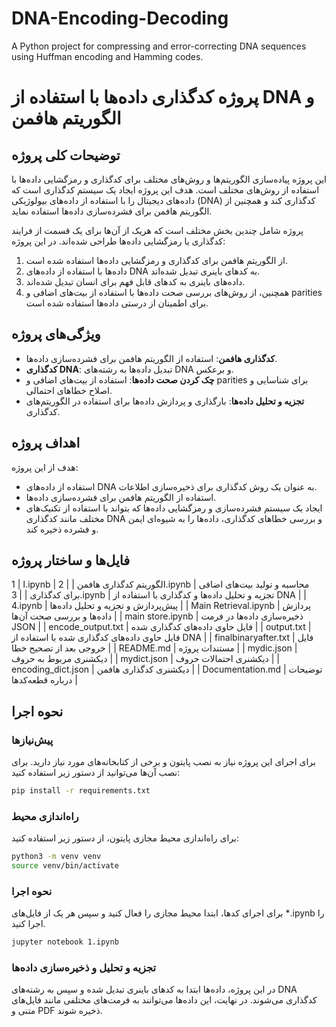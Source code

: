 # DNA-Encoding-Decoding
 A Python project for compressing and error-correcting DNA sequences using Huffman encoding and Hamming codes.

# پروژه کدگذاری داده‌ها با استفاده از DNA و الگوریتم هافمن

## توضیحات کلی پروژه
این پروژه پیاده‌سازی الگوریتم‌ها و روش‌های مختلف برای کدگذاری و رمزگشایی داده‌ها با استفاده از روش‌های مختلف است. هدف این پروژه ایجاد یک سیستم کدگذاری است که داده‌های دیجیتال را با استفاده از داده‌های بیولوژیکی (DNA) کدگذاری کند و همچنین از الگوریتم هافمن برای فشرده‌سازی داده‌ها استفاده نماید.

پروژه شامل چندین بخش مختلف است که هریک از آن‌ها برای یک قسمت از فرایند کدگذاری یا رمزگشایی داده‌ها طراحی شده‌اند. در این پروژه:
1. از الگوریتم هافمن برای کدگذاری و رمزگشایی داده‌ها استفاده شده است.
2. داده‌ها با استفاده از داده‌های DNA به کدهای باینری تبدیل شده‌اند.
3. داده‌های باینری به کدهای قابل فهم برای انسان تبدیل شده‌اند.
4. همچنین، از روش‌های بررسی صحت داده‌ها با استفاده از بیت‌های اضافی و parities برای اطمینان از درستی داده‌ها استفاده شده است.

## ویژگی‌های پروژه
- **کدگذاری هافمن**: استفاده از الگوریتم هافمن برای فشرده‌سازی داده‌ها.
- **کدگذاری DNA**: تبدیل داده‌ها به رشته‌های DNA و برعکس.
- **چک کردن صحت داده‌ها**: استفاده از بیت‌های اضافی و parities برای شناسایی و اصلاح خطاهای احتمالی.
- **تجزیه و تحلیل داده‌ها**: بارگذاری و پردازش داده‌ها برای استفاده در الگوریتم‌های کدگذاری.

## اهداف پروژه
هدف از این پروژه:
- استفاده از داده‌های DNA به عنوان یک روش کدگذاری برای ذخیره‌سازی اطلاعات.
- استفاده از الگوریتم هافمن برای فشرده‌سازی داده‌ها.
- ایجاد یک سیستم فشرده‌سازی و رمزگشایی داده‌ها که بتواند با استفاده از تکنیک‌های مختلف مانند کدگذاری DNA و بررسی خطاهای کدگذاری، داده‌ها را به شیوه‌ای ایمن و فشرده ذخیره کند.

## فایل‌ها و ساختار پروژه
ا
| 1.ipynb                     | الگوریتم کدگذاری هافمن                                  |
| 2.ipynb                     | محاسبه و تولید بیت‌های اضافی برای کدگذاری                 |
| 3.ipynb                     | تجزیه و تحلیل داده‌ها و کدگذاری با استفاده از DNA         |
| 4.ipynb                     | پیش‌پردازش و تجزیه و تحلیل داده‌ها                        |
| Main Retrieval.ipynb        | پردازش داده‌ها و بررسی صحت آن‌ها                          |
| main store.ipynb            | ذخیره‌سازی داده‌ها در فرمت JSON                          |
| encode_output.txt           | فایل حاوی داده‌های کدگذاری شده                           |
| output.txt                  | فایل حاوی داده‌های کدگذاری شده با استفاده از DNA          |
| finalbinaryafter.txt        | فایل خروجی بعد از تصحیح خطا                              |
| README.md                   | مستندات پروژه                                            |
| mydic.json                  | دیکشنری مربوط به حروف                                    |
| mydict.json                 | دیکشنری احتمالات حروف                                    |
| encoding_dict.json          | دیکشنری کدگذاری هافمن                                    |
| Documentation.md            | توضیحات درباره قطعه‌کدها                                 |
## نحوه اجرا

### پیش‌نیازها
برای اجرای این پروژه نیاز به نصب پایتون و برخی از کتابخانه‌های مورد نیاز دارید. برای نصب آن‌ها می‌توانید از دستور زیر استفاده کنید:

```bash
pip install -r requirements.txt
```

### راه‌اندازی محیط
برای راه‌اندازی محیط مجازی پایتون، از دستور زیر استفاده کنید:

```bash
python3 -m venv venv
source venv/bin/activate
```

### نحوه اجرا
برای اجرای کدها، ابتدا محیط مجازی را فعال کنید و سپس هر یک از فایل‌های *.ipynb را اجرا کنید.

```bash
jupyter notebook 1.ipynb
```

### تجزیه و تحلیل و ذخیره‌سازی داده‌ها
در این پروژه، داده‌ها ابتدا به کدهای باینری تبدیل شده و سپس به رشته‌های DNA کدگذاری می‌شوند. در نهایت، این داده‌ها می‌توانند به فرمت‌های مختلفی مانند فایل‌های متنی و PDF ذخیره شوند.
